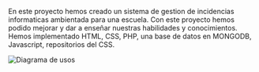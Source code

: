 En este proyecto hemos creado un sistema de gestion de incidencias informaticas ambientada para una escuela.
Con este proyecto hemos podido mejorar y dar a enseñar nuestras habilidades y conocimientos. 
Hemos implementado HTML, CSS, PHP, una base de datos en MONGODB, Javascript, repositorios del CSS.


![Diagrama de usos ](https://github.com/user-attachments/assets/666a0895-bb2d-43e3-82fd-d47db8430e83)

